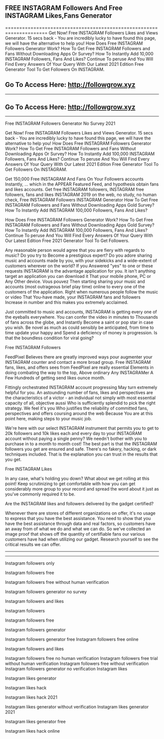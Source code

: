 ## FREE INSTAGRAM Followers And Free INSTAGRAM Likes,Fans Generator
=====================================================================
Get Now! Free INSTAGRAM Followers Likes and Views Generator. 15 secs back - You are incredibly lucky to have found this page, we will have the alternative to help you! How Does Free INSTAGRAM Followers Generator Work? How To Get Free INSTAGRAM Followers and Fans Without Downloading Apps Or Survey? How To Instantly Add 10,000 INSTAGRAM Followers, Fans And Likes? Continue To peruse And You Will Find Every Answers Of Your Query With Our Latest 2021 Edition Free Generator Tool To Get Followers On INSTAGRAM. 


## Go To Access Here: http://followgrow.xyz
-----------------------------------------------------

## Go To Access Here: http://followgrow.xyz
-----------------------------------------------------


Free INSTAGRAM Followers Generator No Survey 2021 

Get Now! Free INSTAGRAM Followers Likes and Views Generator. 15 secs back - You are incredibly lucky to have found this page, we will have the alternative to help you! How Does Free INSTAGRAM Followers Generator Work? How To Get Free INSTAGRAM Followers and Fans Without Downloading Apps Or Survey? How To Instantly Add 100,000 INSTAGRAM Followers, Fans And Likes? Continue To peruse And You Will Find Every Answers Of Your Query With Our Latest 2021 Edition Free Generator Tool To Get Followers On INSTAGRAM. 

Get 150,000 Free INSTAGRAM And Fans On Your Followers accounts Instantly, ... which in the APPEAR Featured Feed, and hypothesis obtain fans and likes accounts. Get free INSTAGRAM followers, INSTAGRAM free followers, fans and likes INSTAGRAM 2019 on the web, no study, no human check, Free INSTAGRAM Followers INSTAGRAM Generator How To Get Free INSTAGRAM Followers and Fans Without Downloading Apps Gold Survey? How To Instantly Add INSTAGRAM 100,000 Followers, Fans And Likes? 

How Does Free INSTAGRAM Followers Generator Work? How To Get Free INSTAGRAM Followers and Fans Without Downloading Apps Gold Survey? How To Instantly Add INSTAGRAM 100,000 Followers, Fans And Likes? Continue To peruse And You Will Find Every Answers Of Your Query With Our Latest Edition Free 2021 Generator Tool To Get Followers. 

Any reasonable person would agree that you are fiery with regards to music? Do you try to Become a prestigious expert? Do you adore sharing music and accounts made by you, with your sidekicks and a wide-extent of customers wherever on the world? If you Answered "yes" to one or these requests INSTAGRAM is the advantage application for you. It isn't anything target an application you can download it That your mobile phone, PC or Any Other device. Vous pouvez Then starting sharing your music and accounts (most outrageous brief play time) online to every one of the customers of the application. Right when numerous people follow the music or video That You-have made, your INSTAGRAM fans and followers Increase in number and this makes you extremely acclaimed. 

Just committed to music and accounts, INSTAGRAM is getting every one of the eyeballs everywhere. You can confer the video in minutes to Thousands of fans across the globe, and Instantly Become a saint or pop star in case you wish. Be novel as much as could sensibly be anticipated, from time to time update your happy and Spend a deficiency of money is progression. Is that the boundless condition for viral going? 

Free INSTAGRAM Followers 

FeedPixel Believes there are greatly improved ways pour augmenter your INSTAGRAM counter and contact a more broad group. Free INSTAGRAM fans, likes, and offers sees from FeedPixel are really essential Elements in doing combating the way to the top, Above ordinary Any INSTAGRAMer A Few Hundreds of getting send likes ounce month. 

Fittingly orchestrated INSTAGRAM account progressing May turn extremely helpful for you. An astounding number of fans, likes and perspectives are the characteristics of a victor - an individual not simply with most essential capacity of all, objective aussi Who is sufficiently splendid to pick the right strategy. We feel it's you Who justifies the reliability of committed fans, perspectives and offers coursing around the web Because You are at this point here, making steps to your music job. 

We're here with our select INSTAGRAM instrument that permits you to get to 20k followers and 10k likes each and every day to your INSTAGRAM account without paying a single penny? We needn't bother with you to purchase in to a month to month cost! The best part is that the INSTAGRAM followers you get are ensured and safe. There's no fakery, hacking, or dark techniques included. That is the explanation you can trust in the results that you get. 

Free INSTAGRAM Likes 

In any case, what's holding you down? What about we get rolling at this point! Keep scrutinizing to get comfortable with how you can get considerably more group to your record and spread the word about it just as you've commonly required it to be. 

Are the INSTAGRAM likes and followers delivered by the gadget certified? 

Whenever there are stores of different organizations on offer, it's no usage to express that you have the best assistance. You need to show that you have the best assistance through data and real factors, so customers have an away from of what we do and what we can do. So we've collected an image proof that shows off the quantity of certifiable fans our various customers have had when utilizing our gadget. Research yourself to see the critical results we can offer.

-----------------------------------------------------

-----------------------------------------------------

Instagram followers only

Instagram followers free

Instagram followers free without human verification

Instagram followers generator no survey

Instagram followers and likes

Instagram followers

Instagram followers free

Instagram followers generator

Instagram followers generator free Instagram followers free online

Instagram followers and likes

Instagram followers free no human verification Instagram followers free trial without human verification Instagram followers free without verification Instagram followers generator no verification Instagram likes

Instagram likes generator

Instagram likes hack

Instagram likes hack 2021

Instagram likes generator without verification Instagram likes generator 2021

Instagram likes generator free

Instagram likes hack online
